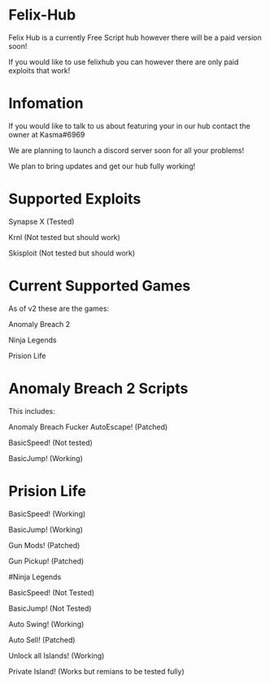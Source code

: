 # Felix-Hub

Felix Hub is a currently Free Script hub however there will be a paid version soon!

If you would like to use felixhub you can however there are only paid exploits that work!

# Infomation

If you would like to talk to us about featuring your in our hub contact the owner at Kasma#6969

We are planning to launch a discord server soon for all your problems!

We plan to bring updates and get our hub fully working!

# Supported Exploits

Synapse X (Tested)

Krnl (Not tested but should work)

Skisploit (Not tested but should work)

# Current Supported Games
As of v2 these are the games:

Anomaly Breach 2

Ninja Legends

Prision Life

# Anomaly Breach 2 Scripts

This includes:

Anomaly Breach Fucker AutoEscape! (Patched)

BasicSpeed! (Not tested)

BasicJump! (Working)

# Prision Life

BasicSpeed! (Working)

BasicJump! (Working)

Gun Mods! (Patched)

Gun Pickup! (Patched)

#Ninja Legends

BasicSpeed! (Not Tested)

BasicJump! (Not Tested)

Auto Swing! (Working)

Auto Sell! (Patched)

Unlock all Islands! (Working)

Private Island! (Works but remians to be tested fully)

